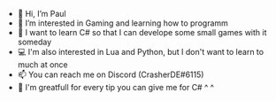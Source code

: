 - 👋 Hi, I’m Paul
- 👀 I’m interested in Gaming and learning how to programm
- 🌱 I want to learn C# so that I can develope some small games with it someday
- 💻 I'm also interested in Lua and Python, but I don't want to learn to much at once
- 📫 You can reach me on Discord (CrasherDE#6115)
- 📃 I'm greatfull for every tip you can give me for C# ^ ^

<!---
CrasherDE/CrasherDE is a ✨ special ✨ repository because its `README.md` (this file) appears on your GitHub profile.
You can click the Preview link to take a look at your changes.
--->
